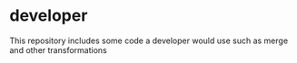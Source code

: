 # developer
This repository includes some code a developer would use such as merge and other transformations
